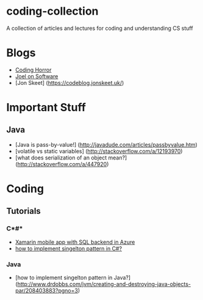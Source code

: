 # coding-collection
A collection of articles and lectures for coding and understanding CS stuff

# Blogs
- [Coding Horror](https://blog.codinghorror.com/)
- [Joel on Software](http://www.joelonsoftware.com/)
- [Jon Skeet] (https://codeblog.jonskeet.uk/)

# Important Stuff
## Java
- [Java is pass-by-value!] (http://javadude.com/articles/passbyvalue.htm)
- [volatile vs static variables] (http://stackoverflow.com/a/12193970)
- [what does serialization of an object mean?] (http://stackoverflow.com/a/447920)

# Coding
## Tutorials
### C*#*
- [Xamarin mobile app with SQL backend in Azure](https://docs.microsoft.com/en-us/azure/app-service-mobile/app-service-mobile-xamarin-forms-get-started)
- [how to implement singelton pattern in C#?](http://csharpindepth.com/Articles/General/Singleton.aspx)

### Java
- [how to implement singelton pattern in Java?] (http://www.drdobbs.com/jvm/creating-and-destroying-java-objects-par/208403883?pgno=3)
